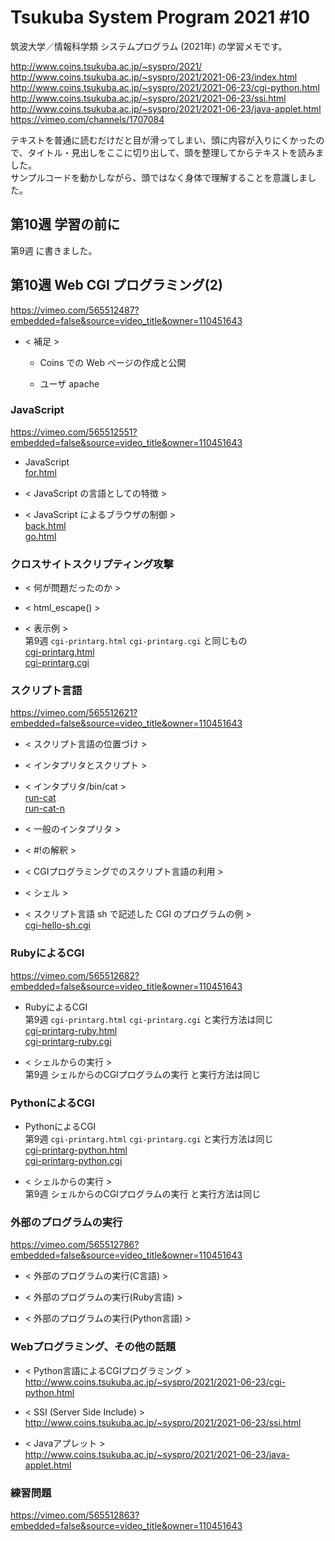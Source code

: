 # Tsukuba System Program 2021 #10

筑波大学／情報科学類 システムプログラム (2021年) の学習メモです。  

http://www.coins.tsukuba.ac.jp/~syspro/2021/  
http://www.coins.tsukuba.ac.jp/~syspro/2021/2021-06-23/index.html  
http://www.coins.tsukuba.ac.jp/~syspro/2021/2021-06-23/cgi-python.html  
http://www.coins.tsukuba.ac.jp/~syspro/2021/2021-06-23/ssi.html  
http://www.coins.tsukuba.ac.jp/~syspro/2021/2021-06-23/java-applet.html  
https://vimeo.com/channels/1707084  

テキストを普通に読むだけだと目が滑ってしまい、頭に内容が入りにくかったので、タイトル・見出しをここに切り出して、頭を整理してからテキストを読みました。  
サンプルコードを動かしながら、頭ではなく身体で理解することを意識しました。  


## 第10週 学習の前に

第9週 に書きました。  


## 第10週 Web CGI プログラミング(2)

https://vimeo.com/565512487?embedded=false&source=video_title&owner=110451643  

- < 補足 >  

	- Coins での Web ページの作成と公開

	- ユーザ apache  

### JavaScript

https://vimeo.com/565512551?embedded=false&source=video_title&owner=110451643  

- JavaScript  
	[for.html](./for.html)  

- < JavaScript の言語としての特徴 >  

- < JavaScript によるブラウザの制御 >  
	[back.html](./back.html)  
	[go.html](./go.html)  

### クロスサイトスクリプティング攻撃

- < 何が問題だったのか >  

- < html_escape() >  

- < 表示例 >  
	第9週 `cgi-printarg.html` `cgi-printarg.cgi` と同じもの  
	[cgi-printarg.html](./cgi-printarg.html)  
	[cgi-printarg.cgi](./cgi-printarg.cgi)  
	
### スクリプト言語

https://vimeo.com/565512621?embedded=false&source=video_title&owner=110451643  

- < スクリプト言語の位置づけ >  

- < インタプリタとスクリプト >  

- < インタプリタ/bin/cat >  
	[run-cat](./run-cat)  
	[run-cat-n](./run-cat-n)  

- < 一般のインタプリタ >  

- < #!の解釈 >  

- < CGIプログラミングでのスクリプト言語の利用 >  

- < シェル >  

- < スクリプト言語 sh で記述した CGI のプログラムの例 >  
	[cgi-hello-sh.cgi](./cgi-hello-sh.cgi)  

### RubyによるCGI

https://vimeo.com/565512682?embedded=false&source=video_title&owner=110451643  

- RubyによるCGI  
	第9週 `cgi-printarg.html` `cgi-printarg.cgi` と実行方法は同じ  
	[cgi-printarg-ruby.html](./cgi-printarg-ruby.html)  
	[cgi-printarg-ruby.cgi](./cgi-printarg-ruby.cgi)  

- < シェルからの実行 >  
	第9週 シェルからのCGIプログラムの実行 と実行方法は同じ  

### PythonによるCGI

- PythonによるCGI  
	第9週 `cgi-printarg.html` `cgi-printarg.cgi` と実行方法は同じ  
	[cgi-printarg-python.html](./cgi-printarg-python.html)  
	[cgi-printarg-python.cgi](./cgi-printarg-python.cgi)  

- < シェルからの実行 >  
	第9週 シェルからのCGIプログラムの実行 と実行方法は同じ  

### 外部のプログラムの実行

https://vimeo.com/565512786?embedded=false&source=video_title&owner=110451643  

- < 外部のプログラムの実行(C言語) >  

- < 外部のプログラムの実行(Ruby言語) >  

- < 外部のプログラムの実行(Python言語) >

### Webプログラミング、その他の話題

- < Python言語によるCGIプログラミング >  
	http://www.coins.tsukuba.ac.jp/~syspro/2021/2021-06-23/cgi-python.html  

- < SSI (Server Side Include) >  
	http://www.coins.tsukuba.ac.jp/~syspro/2021/2021-06-23/ssi.html  

- < Javaアプレット >  
	http://www.coins.tsukuba.ac.jp/~syspro/2021/2021-06-23/java-applet.html  

### 練習問題

https://vimeo.com/565512863?embedded=false&source=video_title&owner=110451643  

